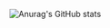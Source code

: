 ![Anurag's GitHub stats](https://github-readme-stats.vercel.app/api?username=HyeonGi-Hong&show_icons=true&theme=codeSTACKr)
